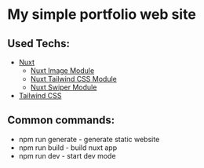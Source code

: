 # My simple portfolio web site

## Used Techs:

* [Nuxt](https://nuxt.com/)
  * [Nuxt Image Module](https://v1.image.nuxtjs.org/get-started/)
  * [Nuxt Tailwind CSS Module](https://tailwindcss.nuxt.dev/)
  * [Nuxt Swiper Module](https://github.com/cpreston321/nuxt-swiper)
* [Tailwind CSS](https://tailwindcss.com/)

## Common commands:

* npm run generate - generate static website
* npm run build - build nuxt app
* npm run dev - start dev mode


